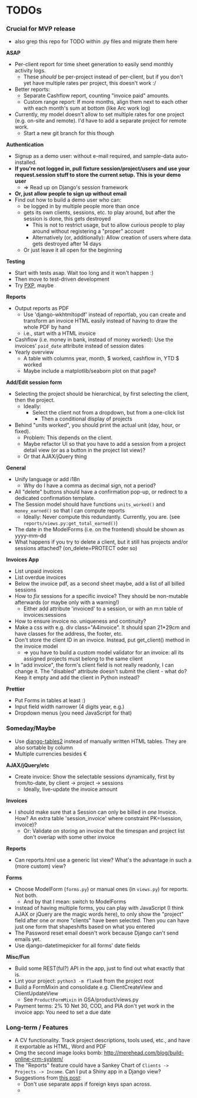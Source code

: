 # TODOs

### Crucial for MVP release

- also grep this repo for TODO within .py files and migrate them here

**ASAP**

- Per-client report for time sheet generation to easily send monthly activity logs.
  - These *should* be per-project instead of per-client, but if you don't yet have multiple rates per project, this doesn't work :/
- Better reports:
  - Separate Cashflow report, counting "invoice paid" amounts.
  - Custom range report: If more months, align them next to each other with each month's sum at bottom (like Arc work log)
- Currently, my model doesn't allow to set multiple rates for one project (e.g. on-site and remote). I'd have to add a separate project for remote work.
  - Start a new git branch for this though


**Authentication**

- Signup as a demo user: without e-mail required, and sample-data auto-installed.
- **If you're not logged in, pull fixture session/project/users and use your request.session stuff to store the current setup. This is your demo user**
  - => Read up on Django's session framework
- **Or, just allow people to sign up without email**
- Find out how to build a demo user who can:
  - be logged in by multiple people more than once
  - gets its own clients, sessions, etc. to play around, but after the session is done, this gets destroyed
	- This is not to restrict usage, but to allow curious people to play around without registering a "proper" account
    - Alternatively (or, additionally): Allow creation of users where data gets destroyed after 14 days
  - Or just leave it all open for the beginning


**Testing**

- Start with tests asap. Wait too long and it won't happen :)
- Then move to test-driven development
- Try [PXP](http://alpha-epsilon.de/programming/2017/12/06/personal-extreme-programming/), maybe


**Reports**

- Output reports as PDF
  - Use 'django-wkhtmltopdf' instead of reportlab, you can create and transform an invoice HTML easily instead of having to draw the whole PDF by hand
  - i.e., start with a HTML invoice
- Cashflow (i.e. money in bank, instead of money worked): Use the invoices' `paid_date` attribute instead of session dates
- Yearly overview
  - A table with columns year, month, $ worked, cashflow in, YTD $ worked
  - Maybe include a matplotlib/seaborn plot on that page?
  

**Add/Edit session form**

- Selecting the project should be hierarchical, by first selecting the client, then the project.
  - Ideally:
	- Select the client not from a dropdown, but from a one-click list
      - Then a conditional display of projects
- Behind "units worked", you should print the actual unit (day, hour, or fixed).
  - Problem: This depends on the client. 
  - Maybe refactor UI so that you have to add a session from a project detail view (or as a button in the project list view)?
  - Or that AJAX/jQuery thing


**General**

- Unify language or add i18n
  - Why do I have a comma as decimal sign, not a period?
- All "delete" buttons should have a confirmation pop-up, or redirect to a dedicated confirmation template.
- The Session model should have functions `units_worked()` and `money_earned()` so that I can compute reports
  - Ideally: Never compute this redundantly. Currently, you are. (see `reports/views.py:get_total_earned()`)
- The date in the ModelForms (i.e. on the frontend) should be shown as yyyy-mm-dd
- What happens if you try to delete a client, but it still has projects and/or sessions attached? (on_delete=PROTECT oder so)


**Invoices App**

- List unpaid invoices
- List overdue invoices
- Below the invoice pdf, as a second sheet maybe, add a list of all billed sessions
- How to *fix* sessions for a specific invoice? They should be non-mutable afterwards (or maybe only with a warning!)
  - Either add attribute 'invoiced' to a session, or with an m:n table of invoices:sessions
- How to ensure invoice no. uniqueness and continuity?
- Make a css with e.g. div class="A4invoice". It should span 21*29cm and have classes for the address, the footer, etc. 
- Don't store the client ID in an invoice. Instead, put get_client() method in the invoice model
  - => you have to build a custom model validator for an invoice: all its assigned projects must belong to the same client
- In "add invoice", the form's client field is not really readonly, I can change it. The "disabled" attribute doesn't submit the client - what do? Keep it empty and add the client in Python instead?

**Prettier**

- Put Forms in tables at least :)
- Input field width narrower (4 digits year, e.g.)
- Dropdown menus (you need JavaScript for that)

### Someday/Maybe

- Use [django-tables2](https://django-tables2.readthedocs.io/en/latest/) instead of manually written HTML tables. They are also sortable by column
- Multiple currencies besides €

**AJAX/jQuery/etc**

- Create invoice: Show the selectable sessions dynamically, first by from/to-date, by client -> project -> sessions
  - Ideally, live-update the invoice amount

**Invoices**

- I should make sure that a Session can only be billed in *one* Invoice. How? An extra table 'session_invoice' where constraint PK=(session, invoice)?
  - Or: Validate on storing an invoice that the timespan and project list don't overlap with some other invoice

**Reports**

- Can reports.html use a generic list view? What's the advantage in such a (more custom) view?


**Forms**

- Choose ModelForm (`forms.py`) or manual ones (in `views.py`) for reports. Not both.
  - And by that I mean: switch to ModelForms
- Instead of having multiple forms, you can play with JavaScript (I think AJAX or jQuery are the magic words here), to only show the "project" field after one or more "clients" have been selected. Then you can have just one form that shapeshifts based on what you entered
- The Password reset email doesn't work because Django can't send emails yet.
- Use django-datetimepicker for all forms' date fields 

**Misc/Fun**

- Build some REST(ful?) API in the app, just to find out what exactly that is.
- Lint your project: `python3 -m flake8` from the project root
- Build a FormMixin and consolidate e.g. ClientCreateView and ClientUpdateView
  - See `ProductFormMixin` in GSA/product/views.py
- Payment terms: 2% 10 Net 30, COD, and PIA don't yet work in the invoice app: You need to set a due date



### Long-term / Features

- A CV functionality. Track project descriptions, tools used, etc., and
  have it exportable as HTML, Word and PDF
- Omg the second image looks bomb: http://merehead.com/blog/build-online-crm-system/
- The "Reports" feature could have a Sankey Chart of `Clients -> Projects -> Income`. Can I put a Shiny app in a Django view?
- Suggestions from [this post](https://blog.doordash.com/tips-for-building-high-quality-django-apps-at-scale-a5a25917b2b5):
  - Don't use separate apps if foreign keys span across.
  - 
